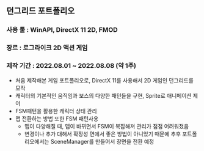 <h2> 던그리드 포트폴리오 </h2>

<h3>사용 툴 : WinAPI, DirectX 11 2D, FMOD</h3>

<h3>장르 : 로그라이크 2D 액션 게임</h3>

<h3>제작 기간  : 2022.08.01 ~ 2022.08.08 (약 1주)</h3>

<ul>
  <li>처음 제작해본 게임 포트폴리오로, DirectX 11를 사용해서 2D 게임인 던그리드를 모작</li>
  <li>캐릭터의 기본적인 움직임과 보스의 다양한 패턴들을 구현, Sprite로 애니메이션 제어</li>
  <li>FSM패턴을 활용한 캐릭터 상태 관리</li>
  <li>맵 전환하는 방법 또한 FSM 패턴사용
    <ul>
      <li>맵이 다양해질 때, 맵이 바뀌면서 FSM이 복잡해져 관리가 점점 어려워졌음</li>
      <li>변경이나 추가 대해서 확장성 면에서 좋은 방법이 아니었기 때문에 추후 포트폴리오에서는 SceneManager를 만들어서 장면을 전환 예정</li>
    </ul>
  </li>
</ul>
